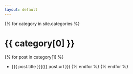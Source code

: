 ```yaml
---
layout: default
---
```


{% for category in site.categories %}
# {{ category[0] }}
{% for post in category[1] %}
* [{{ post.title }}]({{ post.url }})
{% endfor %}
{% endfor %}